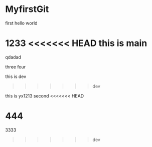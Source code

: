 # MyfirstGit
first 
hello world

1233
<<<<<<< HEAD
this is main 
=======
qdadad

three
four

this is dev
>>>>>>> dev


this is yx1213
second
<<<<<<< HEAD


444
=======
3333


>>>>>>> dev
